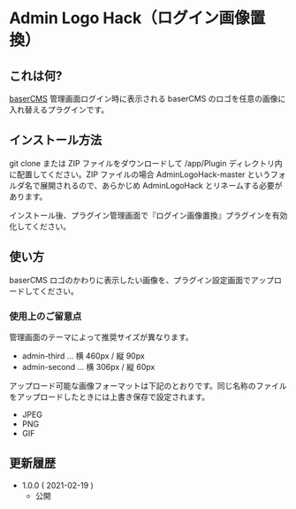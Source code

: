 # Admin Logo Hack（ログイン画像置換）

## これは何?

[baserCMS](https://basercms.net/) 管理画面ログイン時に表示される baserCMS のロゴを任意の画像に入れ替えるプラグインです。

## インストール方法

git clone または ZIP ファイルをダウンロードして /app/Plugin ディレクトリ内に配置してください。ZIP ファイルの場合 AdminLogoHack-master というフォルダ名で展開されるので、あらかじめ AdminLogoHack とリネームする必要があります。

インストール後、プラグイン管理画面で『ログイン画像置換』プラグインを有効化してください。

## 使い方

baserCMS ロゴのかわりに表示したい画像を、プラグイン設定画面でアップロードしてください。

### 使用上のご留意点

管理画面のテーマによって推奨サイズが異なります。

* admin-third … 横 460px / 縦 90px
* admin-second … 横 306px / 縦 60px

アップロード可能な画像フォーマットは下記のとおりです。同じ名称のファイルをアップロードしたときには上書き保存で設定されます。

* JPEG
* PNG
* GIF

## 更新履歴

* 1.0.0 ( 2021-02-19 )
	* 公開